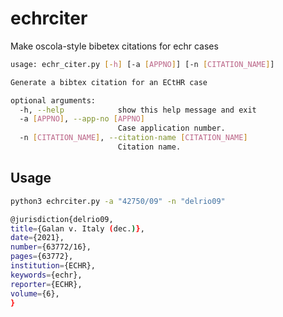 # echrciter 

Make oscola-style bibetex citations for echr cases

```bash
usage: echr_citer.py [-h] [-a [APPNO]] [-n [CITATION_NAME]]

Generate a bibtex citation for an ECtHR case

optional arguments:
  -h, --help            show this help message and exit
  -a [APPNO], --app-no [APPNO]
                        Case application number.
  -n [CITATION_NAME], --citation-name [CITATION_NAME]
                        Citation name.

```

## Usage 

```bash
python3 echrciter.py -a "42750/09" -n "delrio09"  
```

```bash
@jurisdiction{delrio09,
title={Galan v. Italy (dec.)},
date={2021},
number={63772/16},
pages={63772},
institution={ECHR},
keywords={echr},
reporter={ECHR},
volume={6},
}
```
